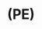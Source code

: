 ---
ee_id_thing: na
site: na
type: na
inv_num: 2022-047
add_credit:
url: 2022-047
title: "(PE)"
year: '2022'
display_year: '2022'
medium: Poly(methylene) "grab-and-go snacking bag", thermal laminating pouch
dims: 30 x 20 cm
pitch: "“grab-and-go snacking” sandwich wrappings lemted in a thermal roll \nlamination
  machine."
ps:
live_url:
youtube:
related_code:
imgs: pe-2022-047-web-ih--4GEj.jpg
subheading:
download:
commission:
related:
layout: things-i-made
---